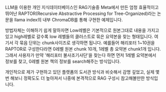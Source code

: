LLM을 이용한 개인 지식데이터베이스인 RAG기술중 Meta에서 만든 엄청 효율적이고 뛰어난 RAPTOR(Recursive Abstractive Processing for Tree-Organized)라는 논문을 llama index의 내부 ChromaDB를 통해 구현한 예제입니다.

방법자체는 이해하기 쉽게 말하자면 Low레벨은 기본적으로 원본그대로 내용을 가지고 있고 high레벨로 갈수록 low 레벨들의 클러스트로 묶은 요약본을 찾는 형태입니다. 여기서 각 묶음 단위는 chunk사이즈로 생각하면 됩니다.
예를들어 해리포터 1~10권을 RAPTOR로 구성한다라면 0레벨 원본 chunk 10개, 1레벨 총 요약본 chunk1개 입니다.
그래서 사용자가 만약 '해리포터 불사조기사단'을 찾는다 하면 먼저 1레벨 요약본에서 정보를 찾고, 0레벨 원본 책의 정보를 search해주는 방식입니다.

개인적으로 제가 구현하고 있던 플랫폼의 도서관 방식과 비슷해서 감명 깊었고, 실제 몇번 해보니 정확도도 더 높아져서 나중에 본격적으로 RAG 구성시 참고해볼만한 방식입니다.
